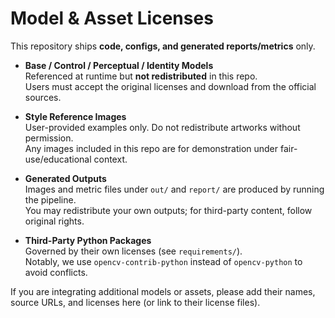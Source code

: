 # Model & Asset Licenses

This repository ships **code, configs, and generated reports/metrics** only.

- **Base / Control / Perceptual / Identity Models**  
  Referenced at runtime but **not redistributed** in this repo.  
  Users must accept the original licenses and download from the official sources.

- **Style Reference Images**  
  User-provided examples only. Do not redistribute artworks without permission.  
  Any images included in this repo are for demonstration under fair-use/educational context.

- **Generated Outputs**  
  Images and metric files under `out/` and `report/` are produced by running the pipeline.  
  You may redistribute your own outputs; for third-party content, follow original rights.

- **Third-Party Python Packages**  
  Governed by their own licenses (see `requirements/`).  
  Notably, we use `opencv-contrib-python` instead of `opencv-python` to avoid conflicts.

If you are integrating additional models or assets, please add their names, source URLs,
and licenses here (or link to their license files).
